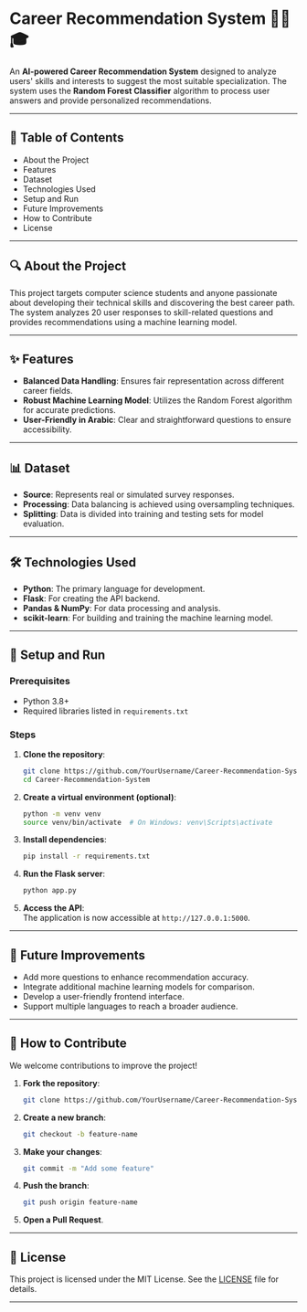 # Career Recommendation System 🧑‍💼🎓

An **AI-powered Career Recommendation System** designed to analyze users' skills and interests to suggest the most suitable specialization. The system uses the **Random Forest Classifier** algorithm to process user answers and provide personalized recommendations.

---

## 📖 Table of Contents

- About the Project
- Features
- Dataset
- Technologies Used 
- Setup and Run  
- Future Improvements  
- How to Contribute
- License
---

## 🔍 About the Project

This project targets computer science students and anyone passionate about developing their technical skills and discovering the best career path. The system analyzes 20 user responses to skill-related questions and provides recommendations using a machine learning model.

---

## ✨ Features

- **Balanced Data Handling**: Ensures fair representation across different career fields.  
- **Robust Machine Learning Model**: Utilizes the Random Forest algorithm for accurate predictions.  
- **User-Friendly in Arabic**: Clear and straightforward questions to ensure accessibility.  

---

## 📊 Dataset

- **Source**: Represents real or simulated survey responses.  
- **Processing**: Data balancing is achieved using oversampling techniques.  
- **Splitting**: Data is divided into training and testing sets for model evaluation.  

---

## 🛠️ Technologies Used

- **Python**: The primary language for development.  
- **Flask**: For creating the API backend.  
- **Pandas & NumPy**: For data processing and analysis.  
- **scikit-learn**: For building and training the machine learning model.  

---

## 🚀 Setup and Run

### Prerequisites

- Python 3.8+  
- Required libraries listed in `requirements.txt`  

### Steps

1. **Clone the repository**:  
   ```bash
   git clone https://github.com/YourUsername/Career-Recommendation-System.git
   cd Career-Recommendation-System
   ```

2. **Create a virtual environment (optional)**:  
   ```bash
   python -m venv venv
   source venv/bin/activate  # On Windows: venv\Scripts\activate
   ```

3. **Install dependencies**:  
   ```bash
   pip install -r requirements.txt
   ```

4. **Run the Flask server**:  
   ```bash
   python app.py
   ```

5. **Access the API**:  
   The application is now accessible at `http://127.0.0.1:5000`.

---

## 🔮 Future Improvements

- Add more questions to enhance recommendation accuracy.  
- Integrate additional machine learning models for comparison.  
- Develop a user-friendly frontend interface.  
- Support multiple languages to reach a broader audience.  

---

## 🤝 How to Contribute

We welcome contributions to improve the project!  
1. **Fork the repository**:  
   ```bash
   git clone https://github.com/YourUsername/Career-Recommendation-System.git
   ```
2. **Create a new branch**:  
   ```bash
   git checkout -b feature-name
   ```
3. **Make your changes**:  
   ```bash
   git commit -m "Add some feature"
   ```
4. **Push the branch**:  
   ```bash
   git push origin feature-name
   ```
5. **Open a Pull Request**.

---

## 📜 License

This project is licensed under the MIT License. See the [LICENSE](LICENSE) file for details.

---

